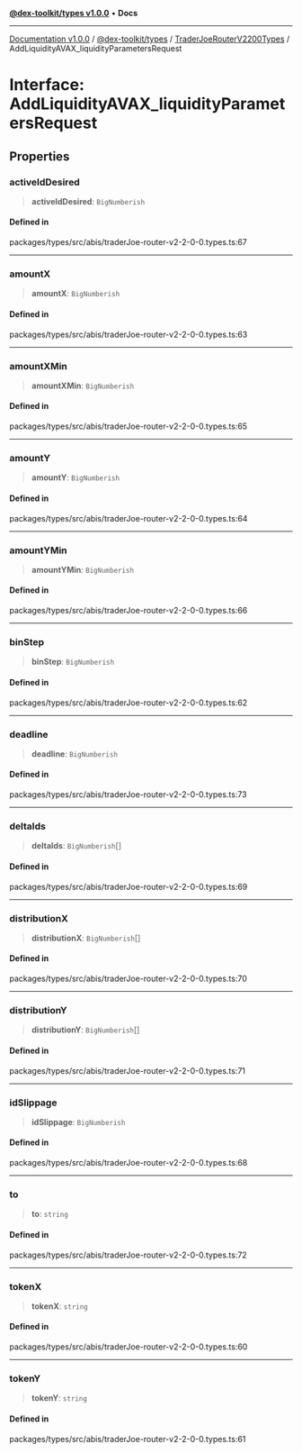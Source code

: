 [**@dex-toolkit/types v1.0.0**](../../../README.md) • **Docs**

***

[Documentation v1.0.0](../../../../../packages.md) / [@dex-toolkit/types](../../../README.md) / [TraderJoeRouterV2200Types](../README.md) / AddLiquidityAVAX\_liquidityParametersRequest

# Interface: AddLiquidityAVAX\_liquidityParametersRequest

## Properties

### activeIdDesired

> **activeIdDesired**: `BigNumberish`

#### Defined in

packages/types/src/abis/traderJoe-router-v2-2-0-0.types.ts:67

***

### amountX

> **amountX**: `BigNumberish`

#### Defined in

packages/types/src/abis/traderJoe-router-v2-2-0-0.types.ts:63

***

### amountXMin

> **amountXMin**: `BigNumberish`

#### Defined in

packages/types/src/abis/traderJoe-router-v2-2-0-0.types.ts:65

***

### amountY

> **amountY**: `BigNumberish`

#### Defined in

packages/types/src/abis/traderJoe-router-v2-2-0-0.types.ts:64

***

### amountYMin

> **amountYMin**: `BigNumberish`

#### Defined in

packages/types/src/abis/traderJoe-router-v2-2-0-0.types.ts:66

***

### binStep

> **binStep**: `BigNumberish`

#### Defined in

packages/types/src/abis/traderJoe-router-v2-2-0-0.types.ts:62

***

### deadline

> **deadline**: `BigNumberish`

#### Defined in

packages/types/src/abis/traderJoe-router-v2-2-0-0.types.ts:73

***

### deltaIds

> **deltaIds**: `BigNumberish`[]

#### Defined in

packages/types/src/abis/traderJoe-router-v2-2-0-0.types.ts:69

***

### distributionX

> **distributionX**: `BigNumberish`[]

#### Defined in

packages/types/src/abis/traderJoe-router-v2-2-0-0.types.ts:70

***

### distributionY

> **distributionY**: `BigNumberish`[]

#### Defined in

packages/types/src/abis/traderJoe-router-v2-2-0-0.types.ts:71

***

### idSlippage

> **idSlippage**: `BigNumberish`

#### Defined in

packages/types/src/abis/traderJoe-router-v2-2-0-0.types.ts:68

***

### to

> **to**: `string`

#### Defined in

packages/types/src/abis/traderJoe-router-v2-2-0-0.types.ts:72

***

### tokenX

> **tokenX**: `string`

#### Defined in

packages/types/src/abis/traderJoe-router-v2-2-0-0.types.ts:60

***

### tokenY

> **tokenY**: `string`

#### Defined in

packages/types/src/abis/traderJoe-router-v2-2-0-0.types.ts:61
